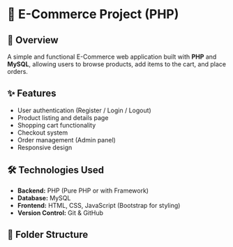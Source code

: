 # 🛒 E-Commerce Project (PHP)

## 📌 Overview
A simple and functional E-Commerce web application built with **PHP** and **MySQL**, allowing users to browse products, add items to the cart, and place orders.

## ✨ Features
- User authentication (Register / Login / Logout)
- Product listing and details page
- Shopping cart functionality
- Checkout system
- Order management (Admin panel)
- Responsive design

## 🛠️ Technologies Used
- **Backend:** PHP (Pure PHP or with Framework)
- **Database:** MySQL
- **Frontend:** HTML, CSS, JavaScript (Bootstrap for styling)
- **Version Control:** Git & GitHub

## 📂 Folder Structure
